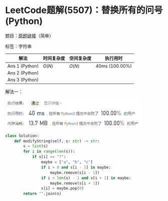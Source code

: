 # LeetCode题解(5507)：替换所有的问号(Python)

题目：[原题链接](https://leetcode-cn.com/problems/replace-all-s-to-avoid-consecutive-repeating-characters/)（简单）

标签：字符串

| 解法           | 时间复杂度 | 空间复杂度 | 执行用时       |
| -------------- | ---------- | ---------- | -------------- |
| Ans 1 (Python) | $O(N)$     | $O(N)$     | 40ms (100.00%) |
| Ans 2 (Python) |            |            |                |
| Ans 3 (Python) |            |            |                |

解法一：

![LeetCode题解(5507)：截图](LeetCode题解(5507)：截图.png)

```python
class Solution:
    def modifyString(self, s: str) -> str:
        s = list(s)
        for i in range(len(s)):
            if s[i] == "?":
                maybe = ["a", "b", "c"]
                if i > 0 and s[i - 1] in maybe:
                    maybe.remove(s[i - 1])
                if i < len(s) - 1 and s[i + 1] in maybe:
                    maybe.remove(s[i + 1])
                s[i] = maybe.pop(0)
        return "".join(s)
```

